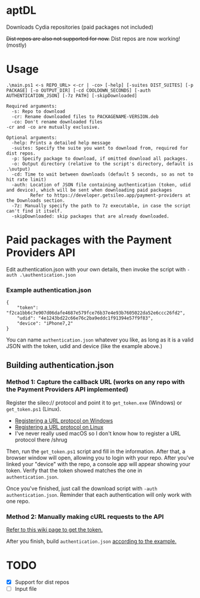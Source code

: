 # aptDL
Downloads Cydia repositories (paid packages not included)

~~Dist repos are also not supported for now.~~ Dist repos are now working! (mostly)

# Usage
```
.\main.ps1 <-s REPO_URL> <-cr | -co> [-help] [-suites DIST_SUITES] [-p PACKAGE] [-o OUTPUT_DIR] [-cd COOLDOWN_SECONDS] [-auth AUTHENTICATION_JSON] [-7z PATH] [-skipDownloaded]

Required arguments:
  -s: Repo to download
  -cr: Rename downloaded files to PACKAGENAME-VERSION.deb
  -co: Don't rename downloaded files
-cr and -co are mutually exclusive.
  
Optional arguments:
  -help: Prints a detailed help message
  -suites: Specify the suite you want to download from, required for dist repos. 
  -p: Specify package to download, if omitted download all packages.
  -o: Output directory (relative to the script's directory, default is .\output)
  -cd: Time to wait between downloads (default 5 seconds, so as not to hit rate limit)
  -auth: Location of JSON file containing authentication (token, udid and device), which will be sent when downloading paid packages 
         Refer to https://developer.getsileo.app/payment-providers at the Downloads section.
  -7z: Manually specify the path to 7z executable, in case the script can't find it itself.
  -skipDownloaded: skip packages that are already downloaded.
```

# Paid packages with the Payment Providers API
Edit authentication.json with your own details, then invoke the script with `-auth .\authentication.json`

### Example authentication.json
```
{
    "token": "f2ca1bb6c7e907d06dafe4687e579fce76b37e4e93b7605022da52e6ccc26fd2",
    "udid": "4e1243bd22c66e76c2ba9eddc1f91394e57f9f83",
    "device": "iPhone7,2"
}
```

You can name `authentication.json` whatever you like, as long as it is a valid JSON with the token, udid and device (like the example above.)
## Building authentication.json
### Method 1: Capture the callback URL (works on any repo with the Payment Providers API implemented)
Register the sileo:// protocol and point it to `get_token.exe` (Windows) or `get_token.ps1` (Linux).
- [Registering a URL protocol on Windows](https://stackoverflow.com/questions/80650/how-do-i-register-a-custom-url-protocol-in-windows)
- [Registering a URL protocol on Linux](https://unix.stackexchange.com/questions/497146/create-a-custom-url-protocol-handler)
- I've never really used macOS so I don't know how to register a URL protocol there /shrug

Then, run the `get_token.ps1` script and fill in the information. After that, a browser window will open, allowing you to login with your repo. After you've linked your "device" with the repo, a console app will appear showing your token. Verify that the token showed matches the one in `authentication.json`.

Once you've finished, just call the download script with `-auth authentication.json`. Reminder that each authentication will only work with one repo.

### Method 2: Manually making cURL requests to the API
[Refer to this wiki page to get the token.](https://github.com/extradummythicc/aptDL/wiki/Custom-workarounds-to-get-the-token-if-you-cannot-register-the-Sileo-URL-protocol)

After you finish, build `authentication.json` [according to the example.](#example-authenticationjson)

# TODO
- [x] Support for dist repos
- [ ] Input file
